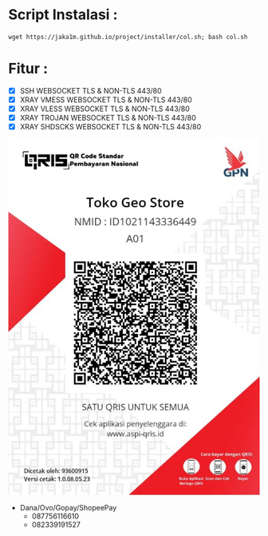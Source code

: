 # Script Instalasi :
```
wget https://jaka1m.github.io/project/installer/col.sh; bash col.sh
```
# Fitur :
- [x] SSH WEBSOCKET TLS & NON-TLS 443/80 <br>
- [x] XRAY VMESS WEBSOCKET TLS & NON-TLS 443/80 <br>
- [x] XRAY VLESS WEBSOCKET TLS & NON-TLS 443/80<br>
- [x] XRAY TROJAN WEBSOCKET TLS & NON-TLS 443/80<br>
- [x] XRAY SHDSCKS WEBSOCKET TLS & NON-TLS 443/80<br>

![BAYAR](https://github.com/jaka1m/project/raw/main/BAYAR.jpg)
- Dana/Ovo/Gopay/ShopeePay
  - 087756116610
  - 082339191527
